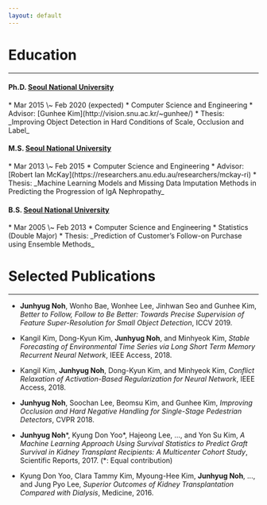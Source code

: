 ```yaml
---
layout: default
---
```


<!--Text can be **bold**, _italic_, or ~~strikethrough~~.-->

<!--[Link to another page](./another-page.html).-->

<!--There should be whitespace between paragraphs.-->

<!--There should be whitespace between paragraphs. We recommend including a README, or a file with information about your project.-->

# Education

* * *

<h4><strong>Ph.D.</strong> <a href="http://en.snu.ac.kr/">Seoul National University</a> </h4>
* Mar 2015 \~ Feb 2020 (expected)
* Computer Science and Engineering
* Advisor: [Gunhee Kim](http://vision.snu.ac.kr/~gunhee/)
* Thesis: _Improving Object Detection in Hard Conditions of Scale, Occlusion and Label_

<h4><strong>M.S.</strong> <a href="http://en.snu.ac.kr/">Seoul National University</a> </h4>
* Mar 2013 \~ Feb 2015
* Computer Science and Engineering
* Advisor: [Robert Ian McKay](https://researchers.anu.edu.au/researchers/mckay-ri)
* Thesis: _Machine Learning Models and Missing Data Imputation Methods in Predicting the Progression of IgA Nephropathy_

<h4><strong>B.S.</strong> <a href="http://en.snu.ac.kr/">Seoul National University</a> </h4>
* Mar 2005 \~ Feb 2013
* Computer Science and Engineering
* Statistics (Double Major)
* Thesis: _Prediction of Customer’s Follow-on Purchase using Ensemble Methods_


# Selected Publications

* * *

* <strong>Junhyug Noh</strong>, Wonho Bae, Wonhee Lee, Jinhwan Seo and Gunhee Kim, _Better to Follow, Follow to Be Better: Towards Precise Supervision of Feature Super-Resolution for Small Object Detection_, ICCV 2019.

* Kangil Kim, Dong-Kyun Kim, <strong>Junhyug Noh</strong>, and Minhyeok Kim, _Stable Forecasting of Environmental Time Series via Long Short Term Memory Recurrent Neural Network_, IEEE Access, 2018.

* Kangil Kim, <strong>Junhyug Noh</strong>, Dong-Kyun Kim, and Minhyeok Kim, _Conflict Relaxation of Activation-Based Regularization for Neural Network_, IEEE Access, 2018.

* <strong>Junhyug Noh</strong>, Soochan Lee, Beomsu Kim, and Gunhee Kim, _Improving Occlusion and Hard Negative Handling for Single-Stage Pedestrian Detectors_, CVPR 2018.

* <strong>Junhyug Noh</strong>\*, Kyung Don Yoo\*, Hajeong Lee, ..., and Yon Su Kim, _A Machine Learning Approach Using Survival Statistics to Predict Graft Survival in Kidney Transplant Recipients: A Multicenter Cohort Study_, Scientific Reports, 2017. (\*: Equal contribution)

* Kyung Don Yoo, Clara Tammy Kim, Myoung-Hee Kim, <strong>Junhyug Noh</strong>, ..., and Jung Pyo Lee, _Superior Outcomes of Kidney Transplantation Compared with Dialysis_, Medicine, 2016.

<!--* <strong>Junhyug Noh</strong>\*, Kyung Don Yoo\*, Hajeong Lee, Dong Ki Kim, Chun Soo Lim, Young-Hoon Kim, Jung Pyo Lee, Gunhee Kim, and Yon Su Kim, _A Machine Learning Approach Using Survival Statistics to Predict Graft Survival in Kidney Transplant Recipients: A Multicenter Cohort Study_, Scientific Reports, 2017. (\*: Equal contribution)-->

<!--* Kyung Don Yoo, Clara Tammy Kim, Myoung-Hee Kim, <strong>Junhyug Noh</strong>, Gunhee Kim, Ho Kim, Jung Nam An, Jae Yoon Park, Hyunjeong Cho, Kyoung Hoon Kim, Hyunwook Kim, Dong-Ryeol Ryu, Dong Ki Kim, Chun Soo Lim, Yon Su Kim, and Jung Pyo Lee, _Superior Outcomes of Kidney Transplantation Compared with Dialysis_, Medicine, 2016.-->
